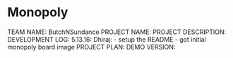# Monopoly
TEAM NAME: ButchNSundance
PROJECT NAME: 
PROJECT DESCRIPTION:
DEVELOPMENT LOG:
5.13.16:
	Dhiraj:
		- setup the README
		- got initial monopoly board image
PROJECT PLAN:
DEMO VERSION:
